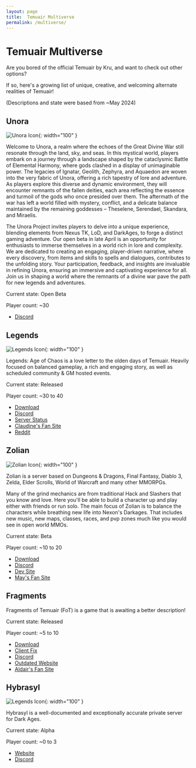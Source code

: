 ```yaml
---
layout: page
title:  Temuair Multiverse
permalink: /multiverse/
---
```


<!-- Reminder: this page was motivated by my ideas being called "retarded" in DAU... -->
# Temuair Multiverse

Are you bored of the official Temuair by Kru, and want to check out other options?

If so, here's a growing list of unique, creative, and welcoming alternate realities of Temuair!

(Descriptions and state were based from ~May 2024)


## Unora

![Unora Icon](/assets/img/unora/logo.png){: width="100" }

Welcome to Unora, a realm where the echoes of the Great Divine War still resonate through the land, sky, and seas. In this mystical world, players embark on a journey through a landscape shaped by the cataclysmic Battle of Elemental Harmony, where gods clashed in a display of unimaginable power. The legacies of Ignatar, Geolith, Zephyra, and Aquaedon are woven into the very fabric of Unora, offering a rich tapestry of lore and adventure. As players explore this diverse and dynamic environment, they will encounter remnants of the fallen deities, each area reflecting the essence and turmoil of the gods who once presided over them. The aftermath of the war has left a world filled with mystery, conflict, and a delicate balance maintained by the remaining goddesses – Theselene, Serendael, Skandara, and Miraelis.

The Unora Project invites players to delve into a unique experience, blending elements from Nexus TK, LoD, and DarkAges, to forge a distinct gaming adventure. Our open beta in late April is an opportunity for enthusiasts to immerse themselves in a world rich in lore and complexity. We are dedicated to creating an engaging, player-driven narrative, where every discovery, from items and skills to spells and dialogues, contributes to the unfolding story. Your participation, feedback, and insights are invaluable in refining Unora, ensuring an immersive and captivating experience for all. Join us in shaping a world where the remnants of a divine war pave the path for new legends and adventures.

Current state: Open Beta

Player count: ~30

- [Discord](https://discord.gg/QD4crkqG)

## Legends

![Legends Icon](/assets/img/legends-of-chaos/logo.png){: width="100" }

Legends: Age of Chaos is a love letter to the olden days of Temuair. Heavily focused on balanced gameplay, a rich and engaging story, as well as scheduled community & GM hosted events.

Current state: Released

Player count: ~30 to 40

- [Download](https://drive.google.com/file/d/1R6tSZ8SYC-A38VZoj2FnwpACnP2gjikn/edit)
- [Discord](https://discord.gg/YekJdzKzQR)
- [Server Status](https://stats.uptimerobot.com/rv4Dmcrmwp)
- [Claudine's Fan Site](https://sevmccauley.wixsite.com/legends)
- [Reddit](https://www.reddit.com/r/Darkages/comments/13nrgfw/legends_age_of_chaos_private_server/)


## Zolian

![Zolian Icon](/assets/img/zolian/spinning-logo.gif){: width="100" }

Zolian is a server based on Dungeons & Dragons, Final Fantasy, Diablo 3, Zelda, Elder Scrolls, World of Warcraft and many other MMORPGs.

Many of the grind mechanics are from traditional Hack and Slashers that you know and love. Here you'll be able to build a character up and play either with friends or run solo. The main focus of Zolian is to balance the characters while breathing new life into Nexon's Darkages. That includes new music, new maps, classes, races, and pvp zones much like you would see in open world MMOs.

Current state: Beta

Player count: ~10 to 20

- [Download](https://www.thebucknetwork.com/zolian)
- [Discord](https://discord.gg/WbP2wU5CcB)
- [Dev Site](https://www.thebucknetwork.com/ZolianInfo)
- [May's Fan Site](https://youhavereachedmayl.wixsite.com/zolianguide)

## Fragments

Fragments of Temuair (FoT) is a game that is awaiting a better description!

Current state: Released

Player count: ~5 to 10

- [Download](https://drive.google.com/file/d/1Eq9aYV3K497oPbMy-du26FQ30EpHK5Sv/view?usp=sharing)
- [Client Fix](https://drive.google.com/file/d/1lqhoEeBkJ89eOVNpBpI9SiR-DgtdlGCo/view?usp=drive_link)
- [Discord](https://discord.gg/FC7msfwDue)
- [Outdated Website](https://fragmentsoftemuair1.wixsite.com/website/downloads)
- [Aldair's Fan Site](https://temuair.github.io/fot/)

## Hybrasyl

![Legends Icon](/assets/img/hybrasyl/hybrasyl-512x512.png){: width="100" }


Hybrasyl is a well-documented and exceptionally accurate private server for Dark Ages.

Current state: Alpha

Player count: ~0 to 3

- [Website](https://www.hybrasyl.com/)
- [Discord](https://discord.gg/6xhf6Ck2ra)
